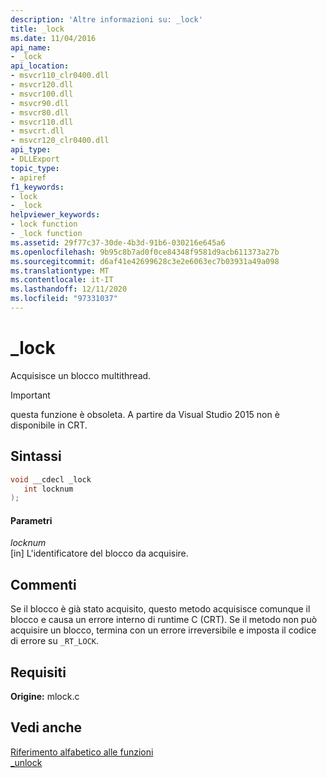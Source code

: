 ```yaml
---
description: 'Altre informazioni su: _lock'
title: _lock
ms.date: 11/04/2016
api_name:
- _lock
api_location:
- msvcr110_clr0400.dll
- msvcr120.dll
- msvcr100.dll
- msvcr90.dll
- msvcr80.dll
- msvcr110.dll
- msvcrt.dll
- msvcr120_clr0400.dll
api_type:
- DLLExport
topic_type:
- apiref
f1_keywords:
- lock
- _lock
helpviewer_keywords:
- lock function
- _lock function
ms.assetid: 29f77c37-30de-4b3d-91b6-030216e645a6
ms.openlocfilehash: 9b95c8b7ad0f0ce84348f9581d9acb611373a27b
ms.sourcegitcommit: d6af41e42699628c3e2e6063ec7b03931a49a098
ms.translationtype: MT
ms.contentlocale: it-IT
ms.lasthandoff: 12/11/2020
ms.locfileid: "97331037"
---
```

# <a name="_lock"></a>_lock

Acquisisce un blocco multithread.

> [!IMPORTANT]
> questa funzione è obsoleta. A partire da Visual Studio 2015 non è disponibile in CRT.

## <a name="syntax"></a>Sintassi

```cpp
void __cdecl _lock
   int locknum
);
```

#### <a name="parameters"></a>Parametri

*locknum*<br/>
[in] L'identificatore del blocco da acquisire.

## <a name="remarks"></a>Commenti

Se il blocco è già stato acquisito, questo metodo acquisisce comunque il blocco e causa un errore interno di runtime C (CRT). Se il metodo non può acquisire un blocco, termina con un errore irreversibile e imposta il codice di errore su `_RT_LOCK`.

## <a name="requirements"></a>Requisiti

**Origine:** mlock.c

## <a name="see-also"></a>Vedi anche

[Riferimento alfabetico alle funzioni](../c-runtime-library/reference/crt-alphabetical-function-reference.md)<br/>
[_unlock](../c-runtime-library/unlock.md)
